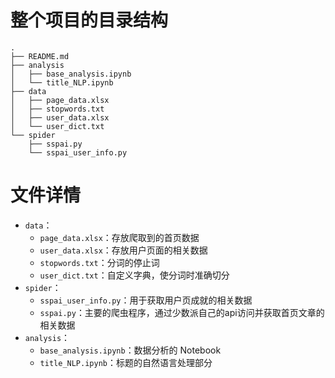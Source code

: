 # 整个项目的目录结构

```
.
├── README.md
├── analysis
│   ├── base_analysis.ipynb
│   └── title_NLP.ipynb
├── data
│   ├── page_data.xlsx
│   ├── stopwords.txt
│   ├── user_data.xlsx
│   └── user_dict.txt
└── spider
    ├── sspai.py
    └── sspai_user_info.py
```

# 文件详情

- `data`：
  - `page_data.xlsx`：存放爬取到的首页数据
  - `user_data.xlsx`：存放用户页面的相关数据
  - `stopwords.txt`：分词的停止词
  - `user_dict.txt`：自定义字典，使分词时准确切分
- `spider`：
    - `sspai_user_info.py`：用于获取用户页成就的相关数据
    - `sspai.py`：主要的爬虫程序，通过少数派自己的api访问并获取首页文章的相关数据
- `analysis`：
  - `base_analysis.ipynb`：数据分析的 Notebook
  - `title_NLP.ipynb`：标题的自然语言处理部分